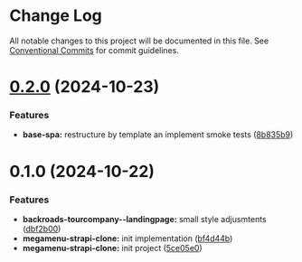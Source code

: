 # Change Log

All notable changes to this project will be documented in this file.
See [Conventional Commits](https://conventionalcommits.org) for commit guidelines.

# [0.2.0](https://github.com/paulAlexSerban/wbk--mern-playground/compare/@wbk--mern-playground/megamenu-strapi-clone-app@0.1.0...@wbk--mern-playground/megamenu-strapi-clone-app@0.2.0) (2024-10-23)

### Features

-   **base-spa:** restructure by template an implement smoke tests ([8b835b9](https://github.com/paulAlexSerban/wbk--mern-playground/commit/8b835b90d43123f507d784b74c75c3462237e00e))

# 0.1.0 (2024-10-22)

### Features

-   **backroads-tourcompany--landingpage:** small style adjusmtents ([dbf2b00](https://github.com/paulAlexSerban/wbk--mern-playground/commit/dbf2b00db69058a0f8e4b3ab6c3909cf20e45bdb))
-   **megamenu-strapi-clone:** init implementation ([bf4d44b](https://github.com/paulAlexSerban/wbk--mern-playground/commit/bf4d44be09f5ee0e33b6bee0c94498f7f5f87290))
-   **megamenu-strapi-clone:** init project ([5ce05e0](https://github.com/paulAlexSerban/wbk--mern-playground/commit/5ce05e0e435b598ca4bcc7de6ed508e97da6b908))
